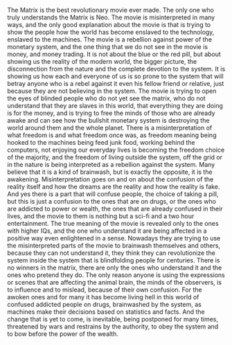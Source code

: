 The Matrix
is the best revolutionary movie ever made. The only one who truly understands the Matrix
is Neo. The movie is misinterpreted in many ways, and the only good explanation about the movie is that is trying to show the people how the world has become enslaved to the technology, enslaved to the machines. The movie is a rebellion against power of the monetary system, and the one thing that we do not see in the movie is money, and money trading. It is not about the blue or the red pill, but about showing us the reality of the modern world, the bigger picture, the disconnection from the nature and the complete devotion to the system. It is showing us how each and everyone of us is so prone to the system that will betray anyone who is a rebel against it even his fellow friend or relative, just because they are not believing in the system. The movie is trying to open the eyes of blinded people who do not yet see the matrix, who do not understand that they are slaves in this world, that everything they are doing is for the money, and is trying to free the minds of those who are already awake and can see how the bullshit monetary system is destroying the world around them and the whole planet. There is a misinterpretation of what freedom is and what freedom once was, as freedom meaning being hooked to the machines being feed junk food, working behind the computers, not enjoying our everyday lives is becoming the freedom choice of the majority, and the freedom of living outside the system, off the grid or in the nature is being interpreted as a rebellion against the system. 
Many believe that it is a kind of brainwash, but is exactly the opposite, it is the awakening. Misinterpretation goes on and on about the confusion of the reality itself and how the dreams are the reality and how the reality is fake. And yes there is a part that will confuse people, the choice of taking a pill, but this is just a confusion to the ones that are on drugs, or the ones who are addicted to power or wealth, the ones that are already confused in their lives, and the movie to them is nothing but a sci-fi and a two hour entertainment. The true meaning of the movie is revealed only to the ones with higher IQs, and the one who understand it are being affected in a positive way even enlightened in a sense. Nowadays they are trying to use the misinterpreted parts of the movie to brainwash themselves and others, because they can not understand it, they think they can revolutionize the system inside the system that is blindfolding people for centuries.
There is no winners in the matrix, there are only the ones who understand it and the ones who pretend they do. The only reason anyone is using the expressions or scenes that are affecting the animal brain, the minds of the observers, is to influence and to mislead, because of their own confusion. 
For the awoken ones and for many it has become living hell in this world of confused addicted people on drugs, brainwashed by the system, as machines make their decisions based on statistics and facts. And the change that is yet to come, is inevitable, being postponed for many times, threatened by wars and restrains by the authority, to obey the system and to bow before the power of the wealth.
